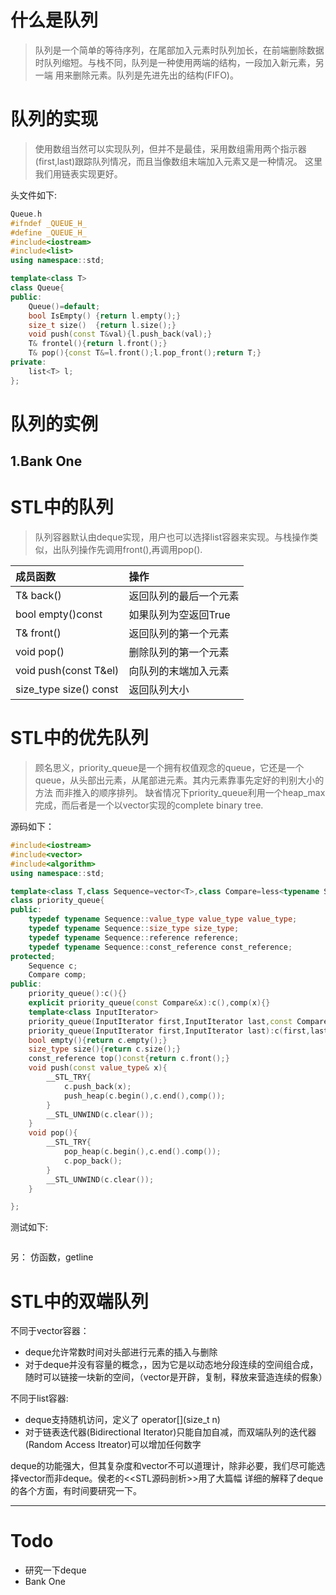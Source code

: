 # 什么是队列
> 队列是一个简单的等待序列，在尾部加入元素时队列加长，在前端删除数据时队列缩短。与栈不同，队列是一种使用两端的结构，一段加入新元素，另一端
用来删除元素。队列是先进先出的结构(FIFO)。

# 队列的实现
> 使用数组当然可以实现队列，但并不是最佳，采用数组需用两个指示器(first,last)跟踪队列情况，而且当像数组末端加入元素又是一种情况。
这里我们用链表实现更好。

头文件如下:
```c++
Queue.h
#ifndef _QUEUE_H_
#define _QUEUE_H_
#include<iostream>
#include<list>
using namespace::std;

template<class T>
class Queue{
public:
	Queue()=default;
	bool IsEmpty() {return l.empty();}
	size_t size()  {return l.size();}
	void push(const T&val){l.push_back(val);}
	T& frontel(){return l.front();}
	T& pop(){const T&=l.front();l.pop_front();return T;}
private:
	list<T> l;
};
```

# 队列的实例
1.Bank One
---

# STL中的队列
> 队列容器默认由deque实现，用户也可以选择list容器来实现。与栈操作类似，出队列操作先调用front(),再调用pop().

|成员函数|操作|
|:--|:--|
|T& back()|返回队列的最后一个元素|
|bool empty()const|如果队列为空返回True|
|T& front()|返回队列的第一个元素|
|void pop()|删除队列的第一个元素|
|void push(const T&el)|向队列的末端加入元素|
|size_type size() const|返回队列大小|

# STL中的优先队列
> 顾名思义，priority_queue是一个拥有权值观念的queue，它还是一个queue，从头部出元素，从尾部进元素。其内元素靠事先定好的判别大小的方法
而非推入的顺序排列。
> 缺省情况下priority_queue利用一个heap_max完成，而后者是一个以vector实现的complete binary tree.

源码如下：
```c++
#include<iostream>
#include<vector>
#include<algorithm>
using namespace::std;

template<class T,class Sequence=vector<T>,class Compare=less<typename Sequence::value_type>>
class priority_queue{
public:
	typedef typename Sequence::value_type value_type value_type;
	typedef typename Sequence::size_type size_type;
	typedef typename Sequence::reference reference;
	typedef typename Sequence::const_reference const_reference;
protected;
	Sequence c;
	Compare comp;
public:
	priority_queue():c(){}
	explicit priority_queue(const Compare&x):c(),comp(x){}
	template<class InputIterator>
	priority_queue(InputIterator first,InputIterator last,const Compare&x):c(first,last),comp(x){make_heap(c.begin(),c.end(),comp);}
	priority_queue(InputIterator first,InputIterator last):c(first,last){make_heap(c.begin(),c.end());}
	bool empty(){return c.empty();}
	size_type size(){return c.size();}
	const_reference top()const{return c.front();}
	void push(const value_type& x){
		__STL_TRY{
			c.push_back(x);
			push_heap(c.begin(),c.end(),comp());
		}
		__STL_UNWIND(c.clear());
	}
	void pop(){
		__STL_TRY{
			pop_heap(c.begin(),c.end().comp());
			c.pop_back();
		}
		__STL_UNWIND(c.clear());
	}

};
```
测试如下:
```c++

```

另： 仿函数，getline
# STL中的双端队列

不同于vector容器：
* deque允许常数时间对头部进行元素的插入与删除
* 对于deque并没有容量的概念，，因为它是以动态地分段连续的空间组合成，随时可以链接一块新的空间，（vector是开辟，复制，释放来营造连续的假象）
	
不同于list容器: 
* deque支持随机访问，定义了 operator[](size_t n)
* 对于链表迭代器(Bidirectional Iterator)只能自加自减，而双端队列的迭代器(Random Access Itreator)可以增加任何数字

deque的功能强大，但其复杂度和vector不可以道理计，除非必要，我们尽可能选择vector而非deque。侯老的<<STL源码剖析>>用了大篇幅
详细的解释了deque的各个方面，有时间要研究一下。

---
# Todo

* 研究一下deque
* Bank One
